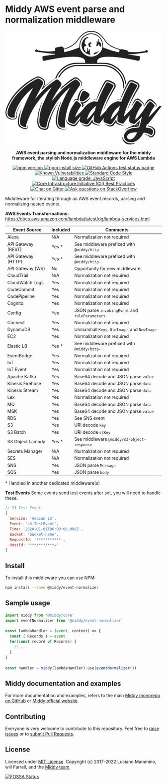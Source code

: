# Middy AWS event parse and normalization middleware

<div align="center">
  <img alt="Middy logo" src="https://raw.githubusercontent.com/middyjs/middy/main/docs/img/middy-logo.svg"/>
</div>

<div align="center">
  <p><strong>AWS event parsing and normalization middleware for the middy framework, the stylish Node.js middleware engine for AWS Lambda</strong></p>
</div>

<div align="center">
<p>
  <a href="http://badge.fury.io/js/%40middy%2Fevent-normalizer">
    <img src="https://badge.fury.io/js/%40middy%2Fevent-normalizer.svg" alt="npm version" style="max-width:100%;">
  </a>
  <a href="https://packagephobia.com/result?p=@middy/event-normalizer">
    <img src="https://packagephobia.com/badge?p=@middy/event-normalizer" alt="npm install size" style="max-width:100%;">
  </a>
  <a href="https://github.com/middyjs/middy/actions">
    <img src="https://github.com/middyjs/middy/workflows/Tests/badge.svg" alt="GitHub Actions test status badge" style="max-width:100%;">
  </a>
  <br/>
  <a href="https://snyk.io/test/github/middyjs/middy">
    <img src="https://snyk.io/test/github/middyjs/middy/badge.svg" alt="Known Vulnerabilities" data-canonical-src="https://snyk.io/test/github/middyjs/middy" style="max-width:100%;">
  </a>
  <a href="https://standardjs.com/">
    <img src="https://img.shields.io/badge/code_style-standard-brightgreen.svg" alt="Standard Code Style"  style="max-width:100%;">
  </a>
  <a href="https://lgtm.com/projects/g/middyjs/middy/context:javascript">
    <img src="https://img.shields.io/lgtm/grade/javascript/g/middyjs/middy.svg?logo=lgtm&logoWidth=18" alt="Language grade: JavaScript" style="max-width:100%;">
  </a>
  <a href="https://bestpractices.coreinfrastructure.org/projects/5280">
    <img src="https://bestpractices.coreinfrastructure.org/projects/5280/badge" alt="Core Infrastructure Initiative (CII) Best Practices"  style="max-width:100%;">
  </a>
  <br/>
  <a href="https://gitter.im/middyjs/Lobby">
    <img src="https://badges.gitter.im/gitterHQ/gitter.svg" alt="Chat on Gitter" style="max-width:100%;">
  </a>
  <a href="https://stackoverflow.com/questions/tagged/middy?sort=Newest&uqlId=35052">
    <img src="https://img.shields.io/badge/StackOverflow-[middy]-yellow" alt="Ask questions on StackOverflow" style="max-width:100%;">
  </a>
</p>
</div>

Middleware for iterating through an AWS event records, parsing and normalizing nested events.

**AWS Events Transformations:**
https://docs.aws.amazon.com/lambda/latest/dg/lambda-services.html

Event Source       | Included | Comments
-------------------|----------|-----------------------------------------------
Alexa              | N/A      | Normalization not required
API Gateway (REST) | Yes *    | See middleware prefixed with `@middy/http-`
API Gateway (HTTP) | Yes *    | See middleware prefixed with `@middy/http-`
API Gateway (WS)   | No       | Opportunity for new middleware
CloudTrail         | N/A      | Normalization not required
CloudWatch Logs    | Yes      | Normalization not required
CodeCommit         | Yes      | Normalization not required
CodePipeline       | Yes      | Normalization not required
Cognito            | Yes      | Normalization not required
Config             | Yes      | JSON parse `invokingEvent` and `ruleParameters`
Connect            | Yes      | Normalization not required
DynamoDB           | Yes      | Unmarshall `Keys`, `OldImage`, and `NewImage`
EC2                | Yes      | Normalization not required
Elastic LB         | Yes *    | See middleware prefixed with `@middy/http-`
EventBridge        | Yes      | Normalization not required
IoT                | Yes      | Normalization not required
IoT Event          | Yes      | Normalization not required
Apache Kafka       | Yes      | Base64 decode and JSON parse `value`
Kinesis Firehose   | Yes      | Base64 decode and JSON parse `data`
Kinesis Stream     | Yes      | Base64 decode and JSON parse `data`
Lex                | Yes      | Normalization not required
MQ                 | Yes      | Base64 decode and JSON parse `data`
MSK                | Yes      | Base64 decode and JSON parse `value`
RDS                | Yes      | See SNS event
S3                 | Yes      | URI decode `key`
S3 Batch           | Yes      | URI decode `s3Key`
S3 Object Lambda   | Yes *    | See middleware `@middy/s3-object-response`
Secrets Manager    | N/A      | Normalization not required
SES                | N/A      | Normalization not required
SNS                | Yes      | JSON parse `Message`
SQS                | Yes      | JSON parse `body`

\* Handled in another dedicated middleware(s)

**Test Events**
Some events send test events after set, you will need to handle these.

```js
// S3 Test Event
{
  Service: 'Amazon S3',
  Event: 's3:TestEvent',
  Time: '2020-01-01T00:00:00.000Z',
  Bucket: 'bucket-name',
  RequestId: '***********',
  HostId: '***/***/***='
}
```

## Install

To install this middleware you can use NPM:

```bash
npm install --save @middy/event-normalizer
```

## Sample usage

```javascript
import middy from '@middy/core'
import eventNormalizer from '@middy/event-normalizer'

const lambdaHandler = (event, context) => {
  const { Records } = event
  for(const record of Records) {
    // ...
  }
}

const handler = middy(lambdaHandler).use(eventNormalizer())
```

## Middy documentation and examples

For more documentation and examples, refers to the main [Middy monorepo on GitHub](https://github.com/middyjs/middy) or [Middy official website](https://middy.js.org).


## Contributing

Everyone is very welcome to contribute to this repository. Feel free to [raise issues](https://github.com/middyjs/middy/issues) or to [submit Pull Requests](https://github.com/middyjs/middy/pulls).


## License

Licensed under [MIT License](LICENSE). Copyright (c) 2017-2022 Luciano Mammino, will Farrell, and the [Middy team](https://github.com/middyjs/middy/graphs/contributors).

<a href="https://app.fossa.io/projects/git%2Bgithub.com%2Fmiddyjs%2Fmiddy?ref=badge_large">
  <img src="https://app.fossa.io/api/projects/git%2Bgithub.com%2Fmiddyjs%2Fmiddy.svg?type=large" alt="FOSSA Status"  style="max-width:100%;">
</a>
